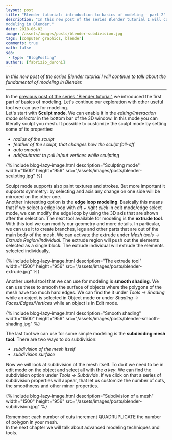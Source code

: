 ```yaml
---
layout: post
title: "Blender tutorial: introduction to basics of modeling - part 2"
description: "In this new post of the series Blender tutorial I will continue to talk about the fundamental of 
modeling in Blender."
date: 2018-06-02
image: /assets/images/posts/blender-subdivision.jpg
tags: [computer graphics, blender]
comments: true
math: false
seo:
 - type: "BlogPosting"
authors: [fabrizio_duroni] 
---
```


*In this new post of the series Blender tutorial I will continue to talk about the fundamental of modeling in Blender.*

---

In the [previous post of the series "Blender tutorial"](/2018/04/03/blender-tutorial-3-modeling-basics-part-1.html) we introduced the first part of basics of modeling. Let's continue our exploration with other useful tool we can use for modeling.  
Let's start with **Sculpt mode**. We can enable it in the *editing/interaction mode selector* in the bottom bar of the 3D window. In this mode you can literally sculpt you mesh. It possible to customize the sculpt mode by setting some of its properties:

* *radius of the sculpt*
* *feather of the sculpt, that changes how the sculpt fall-off*
* *auto smooth*
* *add/subtract to pull in/out vertices while sculpting*

{% include blog-lazy-image.html description="Sculpting mode" width="1500" height="956" src="/assets/images/posts/blender-sculpting.jpg" %}

Sculpt mode supports also paint textures and strokes. But more important it supports symmetry: by selecting and axis any change on one side will be mirrored on the other one.  
Another interesting option is the **edge loop modeling**. Basically this means that if we select a edge loop with *alt + right click* in edit mode/edge select mode, we can modify the edge loop by using the 3D axis that are shown after the selection. The next tool available for modeling is the **extrude tool**. With this tool we can modify our geometry and more details. In particular, we can use it to create branches, legs and other parts that are out of the main body of the mesh. We can activate the extrude under *Mesh tools -> Extrude Region/Individual*. The extrude region will push out the elements selected as a single block. The extrude individual will extrude the elements selected individually.  

{% include blog-lazy-image.html description="The extrude tool" width="1500" height="956" src="/assets/images/posts/blender-extrude.jpg" %}

Another useful tool that we can use for modeling is **smooth shading**. We can use these to smooth the surface of objects where the polygons of the mesh have too much hard edges. We can find the it under *Tools -> Shading* while an object is selected in Object mode or under *Shading -> Faces/Edges/Vertices* while an object is in Edit mode.  

{% include blog-lazy-image.html description="Smooth shading" width="1500" height="956"  src="/assets/images/posts/blender-smooth-shading.jpg" %}

The last tool we can use for some simple modeling is the **subdividing mesh tool**. There are two ways to do subdivision:

* *subdivision of the mesh itself*
* *subdivision surface*

Now we will look at subdivision of the mesh itself. To do it we need to be in edit mode on the object and select all with the *a key*. We can find the subdivision option under *Tools -> Subdivide*. If we click on that a series of subdivision properties will appear, that let us customize the number of cuts, the smoothness and other minor properties.

{% include blog-lazy-image.html description="Subdivision of a mesh" width="1500" height="956" src="/assets/images/posts/blender-subdivision.jpg" %}

Remember: each number of cuts increment QUADRUPLICATE the number of polygon in your mesh.  
In the next chapter we will talk about advanced modeling techniques and tools.
